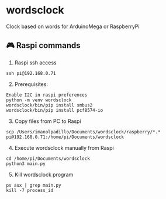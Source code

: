 # wordsclock
Clock based on words for ArduinoMega or RaspberryPi

## 🎮 Raspi commands

 1.  Raspi ssh access
```
ssh pi@192.168.0.71
```

 2. Prerequisites:
```
Enable I2C in raspi preferences
python -m venv wordsclock
wordsclock/bin/pip install smbus2
wordsclock/bin/pip install pcf8574-io
```

 3. Copy files from PC to Raspi
```
scp /Users/imanolpadillo/Documents/wordsclock/raspberry/*.* pi@192.168.0.71:/home/pi/Documents/wordsclock
````

 4. Execute wordsclock manually from Raspi
```
cd /home/pi/Documents/wordsclock
python3 main.py
```

 5. Kill wordsclock program
```
ps aux | grep main.py
kill -7 process_id
```